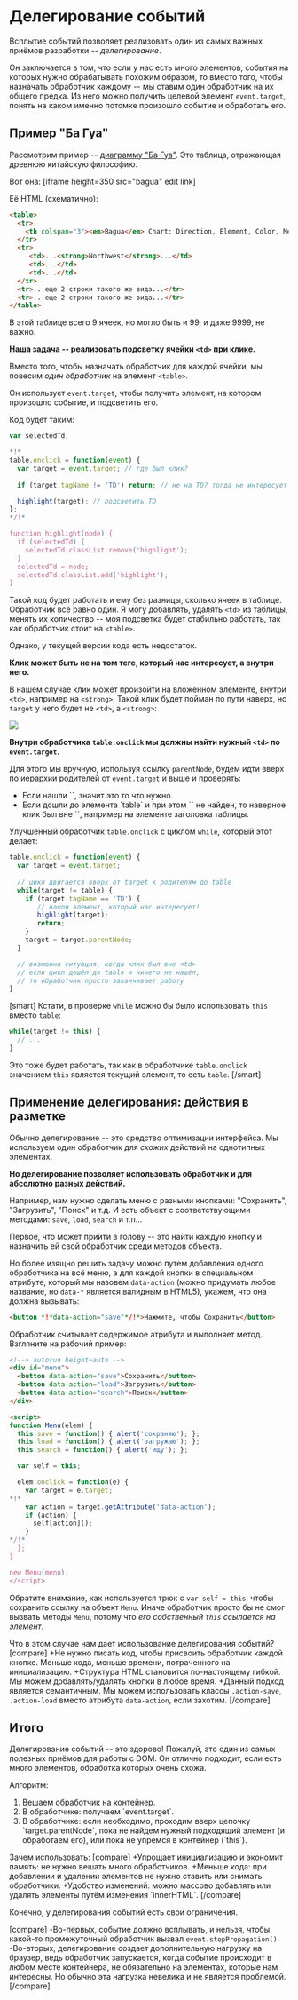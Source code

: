 # Делегирование событий

Всплытие событий позволяет реализовать один из самых важных приёмов разработки -- *делегирование*.

Он заключается в том, что если у нас есть много элементов, события на которых нужно обрабатывать похожим образом, то вместо того, чтобы назначать обработчик каждому -- мы ставим один обработчик на их общего предка. Из него можно получить целевой элемент `event.target`, понять на каком именно потомке произошло событие и обработать его.

## Пример "Ба Гуа" 

Рассмотрим пример -- <a href="http://en.wikipedia.org/wiki/Ba_gua">диаграмму "Ба Гуа"</a>. Это таблица, отражающая древнюю китайскую философию.

Вот она:
[iframe height=350 src="bagua" edit link]

Её HTML (схематично):

```html
<table>
  <tr>
    <th colspan="3"><em>Bagua</em> Chart: Direction, Element, Color, Meaning</th>
  </tr>
  <tr>
     <td>...<strong>Northwest</strong>...</td>
     <td>...</td>
     <td>...</td>
  </tr>
  <tr>...еще 2 строки такого же вида...</tr>
  <tr>...еще 2 строки такого же вида...</tr>
</table>
```

В этой таблице всего 9 ячеек, но могло быть и 99, и даже 9999, не важно.

**Наша задача -- реализовать подсветку ячейки `<td>` при клике.**

Вместо того, чтобы назначать обработчик для каждой ячейки, мы повесим *один обработчик* на элемент `<table>`. 

Он  использует `event.target`, чтобы получить элемент, на котором произошло событие, и подсветить его.

Код будет таким:

```js
var selectedTd;

*!*
table.onclick = function(event) {
  var target = event.target; // где был клик?
  
  if (target.tagName != 'TD') return; // не на TD? тогда не интересует

  highlight(target); // подсветить TD
};
*/!*

function highlight(node) {
  if (selectedTd) {
    selectedTd.classList.remove('highlight');
  }
  selectedTd = node;
  selectedTd.classList.add('highlight');
}
```

Такой код будет работать и ему без разницы, сколько ячеек в таблице. Обработчик всё равно один. Я могу добавлять, удалять `<td>` из таблицы, менять их количество -- моя подсветка будет стабильно работать, так как обработчик стоит на `<table>`.

Однако, у текущей версии кода есть недостаток.

**Клик может быть не на том теге, который нас интересует, а внутри него.**

В нашем случае клик может произойти на вложенном элементе, внутри `<td>`, например на `<strong>`. Такой клик будет пойман по пути наверх, но `target` у него будет не `<td>`, а `<strong>`:

<img src="bagua.png">

**Внутри обработчика `table.onclick` мы должны найти нужный `<td>` по `event.target`.**

Для этого мы вручную, используя ссылку `parentNode`, будем идти вверх по иерархии родителей от `event.target` и выше и проверять:
<ul>
<li>Если нашли `<td>`, значит это то что нужно.</li>
<li>Если дошли до элемента `table` и при этом `<td>` не найден, то наверное клик был вне `<td>`, например на элементе заголовка таблицы.</li>
</ul>
  
Улучшенный обработчик `table.onclick` с циклом `while`,  который этот делает:

```js
table.onclick = function(event) {
  var target = event.target;
  
  // цикл двигается вверх от target к родителям до table
  while(target != table) { 
    if (target.tagName == 'TD') {
       // нашли элемент, который нас интересует!
       highlight(target);
       return;
    }
    target = target.parentNode;
  }

  // возможна ситуация, когда клик был вне <td>
  // если цикл дошёл до table и ничего не нашёл, 
  // то обработчик просто заканчивает работу
}
```

[smart]
Кстати, в проверке `while` можно бы было использовать `this` вместо `table`:

```js
while(target != this) {
  // ...
}
```

Это тоже будет работать, так как в обработчике `table.onclick` значением `this` является текущий элемент, то есть `table`.
[/smart]


## Применение делегирования: действия в разметке  

Обычно делегирование -- это средство оптимизации интерфейса. Мы используем один обработчик для *схожих* действий на однотипных элементах.

**Но делегирование позволяет использовать обработчик и для абсолютно разных действий.** 

Например, нам нужно сделать меню с разными кнопками: "Сохранить", "Загрузить", "Поиск" и т.д. И есть объект с соответствующими методами: `save`, `load`, `search` и т.п...

Первое, что может прийти в голову -- это найти каждую кнопку и назначить ей свой обработчик среди методов объекта.

Но более изящно решить задачу можно путем добавления одного обработчика на всё меню, а для каждой кнопки в специальном атрибуте, который мы назовем `data-action` (можно придумать любое название, но `data-*` является валидным в HTML5), укажем, что она должна вызывать:

```html
<button *!*data-action="save"*/!*>Нажмите, чтобы Сохранить</button>
```

Обработчик считывает содержимое атрибута и выполняет метод. Взгляните на рабочий пример:

```html
<!--+ autorun height=auto -->
<div id="menu">
  <button data-action="save">Сохранить</button>
  <button data-action="load">Загрузить</button>
  <button data-action="search">Поиск</button>
</div>

<script>
function Menu(elem) {
  this.save = function() { alert('сохраняю'); };
  this.load = function() { alert('загружаю'); };
  this.search = function() { alert('ищу'); };

  var self = this;

  elem.onclick = function(e) {
    var target = e.target;
*!*
    var action = target.getAttribute('data-action');
    if (action) {
      self[action]();
    }
*/!*
  };
}

new Menu(menu);
</script>
```

Обратите внимание, как используется трюк с `var self = this`, чтобы сохранить ссылку на объект `Menu`. Иначе обработчик просто бы не смог вызвать методы `Menu`, потому что *его собственный `this` ссылается на элемент*.

Что в этом случае нам дает использование делегирования событий?
[compare]
+Не нужно писать код, чтобы присвоить обработчик каждой кнопке. Меньше кода, меньше времени, потраченного на инициализацию.
+Структура HTML становится по-настоящему гибкой. Мы можем добавлять/удалять кнопки в любое время.
+Данный подход является семантичным. Мы можем использовать классы `.action-save`, `.action-load` вместо атрибута `data-action`, если захотим.
[/compare]


## Итого

Делегирование событий -- это здорово! Пожалуй, это один из самых полезных приёмов для работы с DOM. Он отлично подходит, если есть много элементов, обработка которых очень схожа.

Алгоритм:
<ol>
<li>Вешаем обработчик на контейнер.</li>
<li>В обработчике: получаем `event.target`.</li>
<li>В обработчике: если необходимо, проходим вверх цепочку `target.parentNode`, пока не найдем нужный подходящий элемент (и обработаем его), или пока не упремся в контейнер (`this`). </li>
</ol>
Зачем использовать:
[compare]
+Упрощает инициализацию и экономит память: не нужно вешать много обработчиков.
+Меньше кода: при добавлении и удалении элементов не нужно ставить или снимать обработчики.
+Удобство изменений: можно массово добавлять или удалять элементы путём изменения `innerHTML`. 
[/compare]

Конечно, у делегирования событий есть свои ограничения.

[compare]
-Во-первых, событие должно всплывать, и нельзя, чтобы какой-то промежуточный обработчик вызвал `event.stopPropagation()`.
-Во-вторых, делегирование создает дополнительную нагрузку на браузер, ведь обработчик запускается, когда событие происходит в любом месте контейнера, не обязательно на элементах, которые нам  интересны. Но обычно эта нагрузка невелика и не является проблемой.
[/compare]





